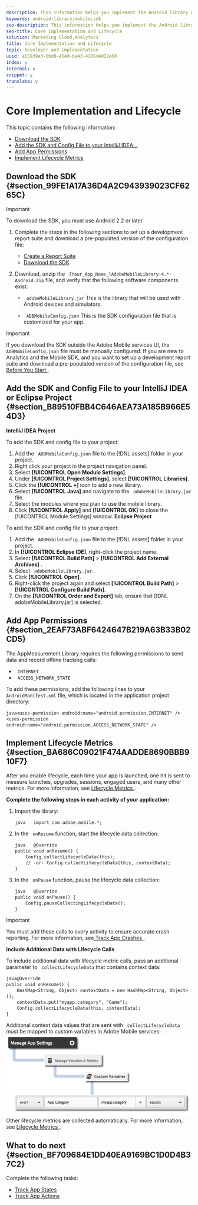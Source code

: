 ```yaml
---
description: This information helps you implement the Android library and collect lifecycle metrics, such as launches, upgrades, sessions, engaged users, and so on.
keywords: android;library;mobile;sdk
seo-description: This information helps you implement the Android library and collect lifecycle metrics, such as launches, upgrades, sessions, engaged users, and so on.
seo-title: Core Implementation and Lifecycle
solution: Marketing Cloud,Analytics
title: Core Implementation and Lifecycle
topic: Developer and implementation
uuid: a55939e3-6bd8-454d-ba43-4286d4d22e50
index: y
internal: n
snippet: y
translate: y
---
```


# Core Implementation and Lifecycle

This topic contains the following information: 


* [ Download the SDK ](../getting_started/dev_qs.md#section_99FE1A17A36D4A2C943939023CF6265C)
* [ Add the SDK and Config File to your IntelliJ IDEA... ](../getting_started/dev_qs.md#section_B89510FBB4C646AEA73A185B966E54D3)
* [ Add App Permissions ](../getting_started/dev_qs.md#section_2EAF73ABF6424647B219A63B33B02CD5)
* [ Implement Lifecycle Metrics ](../getting_started/dev_qs.md#section_BA686C09021F474AADDE8690BBB910F7)


## Download the SDK {#section_99FE1A17A36D4A2C943939023CF6265C}


>[!IMPORTANT]
>
>To download the SDK, you must use Android 2.2 or later.




1. Complete the steps in the following sections to set up a development report suite and download a pre-populated version of the configuration file: 


    * [ Create a Report Suite ](../getting_started/requirements.md#section_7BC602ED1ABA42C6AB722F506B5219F3)
    * [ Download the SDK ](../getting_started/requirements.md#section_044C17DF82BC4FD8A3E409C456CE9A46)


1. Download, unzip the ` [Your_App_Name_]AdobeMobileLibrary-4.*-Android.zip` file, and verify that the following software components exist: 
    * ` adobeMobileLibrary.jar` This is the library that will be used with Android devices and simulators. 

    * ` ADBMobileConfig.json` This is the SDK configuration file that is customized for your app. 





>[!IMPORTANT]
>
>If you download the SDK outside the Adobe Mobile services UI, the ` ADBMobileConfig.json` file must be manually configured. If you are new to Analytics and the Mobile SDK, and you want to set up a development report suite and download a pre-populated version of the configuration file, see [ Before You Start ](../getting_started/requirements.md#concept_2FA4E790CA1646FFB44488CF017821DE). 


## Add the SDK and Config File to your IntelliJ IDEA or Eclipse Project {#section_B89510FBB4C646AEA73A185B966E54D3}

**IntelliJ IDEA Project** 

To add the SDK and config file to your project: 

1. Add the ` ADBMobileConfig.json` file to the [!DNL  assets] folder in your project.
1. Right click your project in the project navigation panel.
1. Select **[!UICONTROL  Open Module Settings]**.
1. Under **[!UICONTROL  Project Settings]**, select **[!UICONTROL  Libraries]**.
1. Click the **[!UICONTROL  +]** icon to add a new library.
1. Select **[!UICONTROL  Java]** and navigate to the ` adobeMobileLibrary.jar` file.
1. Select the modules where you plan to use the mobile library.
1. Click **[!UICONTROL  Apply]** and **[!UICONTROL  OK]** to close the [!UICONTROL  Module Settings] window.
**Eclipse Project** 

To add the SDK and config file to your project: 

1. Add the ` ADBMobileConfig.json` file to the [!DNL  assets] folder in your project.
1. In **[!UICONTROL  Eclipse IDE]**, right-click the project name.
1. Select  **[!UICONTROL  Build Path]** > **[!UICONTROL  Add External Archives]** .
1. Select ` adobeMobileLibrary.jar`.
1. Click **[!UICONTROL  Open]**.
1. Right-click the project again and select **[!UICONTROL  Build Path]** > **[!UICONTROL  Configure Build Path]**.
1. On the **[!UICONTROL  Order and Export]** tab, ensure that [!DNL  adobeMobileLibrary.jar] is selected.

## Add App Permissions {#section_2EAF73ABF6424647B219A63B33B02CD5}

The AppMeasurement Library requires the following permissions to send data and record offline tracking calls: 


* ` INTERNET`
* ` ACCESS_NETWORK_STATE`


To add these permissions, add the following lines to your ` AndroidManifest.xml` file, which is located in the application project directory: 

```
java<uses-permission android:name="android.permission.INTERNET" /> 
<uses-permission android:name="android.permission.ACCESS_NETWORK_STATE" />
```

## Implement Lifecycle Metrics {#section_BA686C09021F474AADDE8690BBB910F7}

After you enable lifecycle, each time your app is launched, one hit is sent to measure launches, upgrades, sessions, engaged users, and many other metrics. For more information, see [ Lifecycle Metrics ](../metrics.md#concept_77CA5CEB51D1418FB98EC7C044682A05). 

**Complete the following steps in each activity of your application:** 

1. Import the library: 
   ```
   java   import com.adobe.mobile.*;
   ```

1. In the ` onResume` function, start the lifecycle data collection: 
   ```
   java   @Override 
   public void onResume() { 
       Config.collectLifecycleData(this); 
       // -or- Config.collectLifecycleData(this, contextData); 
   }
   ```

1. In the ` onPause` function, pause the lifecycle data collection: 
   ```
   java   @Override 
   public void onPause() { 
       Config.pauseCollectingLifecycleData(); 
   }
   ```


>[!IMPORTANT]
>
>You must add these calls to every activity to ensure accurate crash reporting. For more information, see[ Track App Crashes ](../analytics_main/crashes.md#concept_07DAAEDAE5A04FD6AB01279C644F2073). 



**Include Additional Data with Lifecycle Calls** 

To include additional data with lifecycle metric calls, pass an additional parameter to ` collectLifecycleData` that contains context data: 

```
java@Override 
public void onResume() { 
    HashMap<String, Object> contextData = new HashMap<String, Object>(); 
    contextData.put("myapp.category", "Game"); 
    Config.collectLifecycleData(this, contextData); 
}
```
Additional context data values that are sent with ` collectLifecycleData` must be mapped to custom variables in Adobe Mobile services: 
![](assets/map-variable-lifecycle.png) Other lifecycle metrics are collected automatically. For more information, see [ Lifecycle Metrics ](../metrics.md#concept_77CA5CEB51D1418FB98EC7C044682A05). 

## What to do next {#section_BF709684E1DD40EA9169BC1D0D4B37C2}

Complete the following tasks: 


* [ Track App States ](../analytics_main/states.md#concept_580D3025776249AA9A7AD0724CA98B6A)
* [ Track App Actions ](../analytics_main/actions.md#concept_8927250075434D6DBEE7E63C89755D3F)

